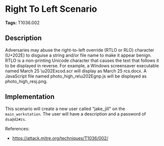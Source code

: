 # Right To Left Scenario

**Tags:** T1036.002

## Description

Adversaries may abuse the right-to-left override (RTLO or RLO) character (U+202E) to disguise a string and/or file name to make it appear benign. RTLO is a non-printing Unicode character that causes the text that follows it to be displayed in reverse. For example, a Windows screensaver executable named March 25 \u202Excod.scr will display as March 25 rcs.docx. A JavaScript file named photo_high_re\u202Egnp.js will be displayed as photo_high_resj.png.

## Implementation

This scenario will create a new user called "jake_jill" on the `main_workstation`. The user will have a description and a password of `dsa@d2#zs`.

References:

- https://attack.mitre.org/techniques/T1036/002/